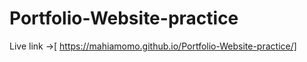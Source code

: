 # Portfolio-Website-practice
Live link ->[ https://mahiamomo.github.io/Portfolio-Website-practice/]
